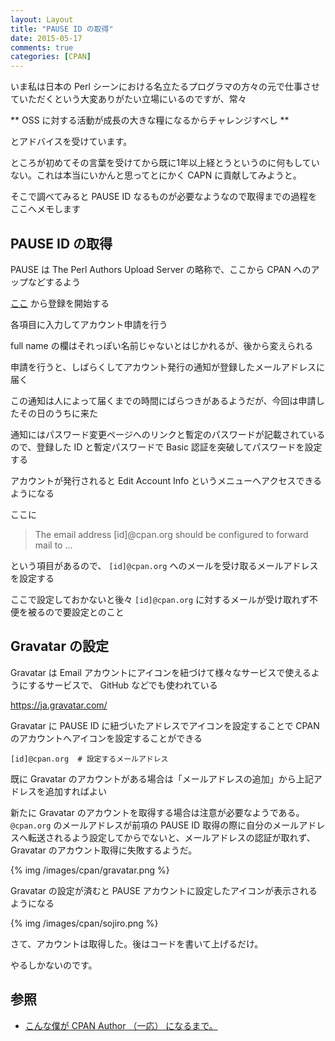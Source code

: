 ```yaml
---
layout: Layout
title: "PAUSE ID の取得"
date: 2015-05-17
comments: true
categories: [CPAN]
---
```


いま私は日本の Perl シーンにおける名立たるプログラマの方々の元で仕事させていただくという大変ありがたい立場にいるのですが、常々

** OSS に対する活動が成長の大きな糧になるからチャレンジすべし **

とアドバイスを受けています。

ところが初めてその言葉を受けてから既に1年以上経とうというのに何もしていない。これは本当にいかんと思ってとにかく CAPN に貢献してみようと。

そこで調べてみると PAUSE ID なるものが必要なようなので取得までの過程をここへメモします

## PAUSE ID の取得

PAUSE は The Perl Authors Upload Server の略称で、ここから CPAN へのアップなどするよう

[ここ](http://pause.perl.org/pause/query?ACTION=request_id) から登録を開始する

各項目に入力してアカウント申請を行う

full name の欄はそれっぽい名前じゃないとはじかれるが、後から変えられる

申請を行うと、しばらくしてアカウント発行の通知が登録したメールアドレスに届く

この通知は人によって届くまでの時間にばらつきがあるようだが、今回は申請したその日のうちに来た

通知にはパスワード変更ページへのリンクと暫定のパスワードが記載されているので、登録した ID と暫定パスワードで Basic 認証を突破してパスワードを設定する

アカウントが発行されると Edit Account Info というメニューへアクセスできるようになる

ここに

> The email address [id]@cpan.org should be configured to forward mail to ...

という項目があるので、 ``` [id]@cpan.org ``` へのメールを受け取るメールアドレスを設定する

ここで設定しておかないと後々 ``` [id]@cpan.org ``` に対するメールが受け取れず不便を被るので要設定とのこと

## Gravatar の設定

Gravatar は Email アカウントにアイコンを紐づけて様々なサービスで使えるようにするサービスで、 GitHub などでも使われている

https://ja.gravatar.com/

Gravatar に PAUSE ID に紐づいたアドレスでアイコンを設定することで CPAN のアカウントへアイコンを設定することができる

```
[id]@cpan.org  # 設定するメールアドレス
```

既に Gravatar のアカウントがある場合は「メールアドレスの追加」から上記アドレスを追加すればよい

新たに Gravatar のアカウントを取得する場合は注意が必要なようである。 ``` @cpan.org ``` のメールアドレスが前項の PAUSE ID 取得の際に自分のメールアドレスへ転送されるよう設定してからでないと、メールアドレスの認証が取れず、 Gravatar のアカウント取得に失敗するようだ。

{% img /images/cpan/gravatar.png %}

Gravatar の設定が済むと PAUSE アカウントに設定したアイコンが表示されるようになる

{% img /images/cpan/sojiro.png %}


さて、アカウントは取得した。後はコードを書いて上げるだけ。

やるしかないのです。

## 参照
* [こんな僕が CPAN Author （一応） になるまで。](http://blog.livedoor.jp/sasata299/archives/51284970.html)
